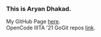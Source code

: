 ### This is Aryan Dhakad. <br>

My GitHub Page <a href = "https://github.com/aryanDhakad">here</a>. <br>
OpenCode IIITA '21 GoGit repos <a href = "https://github.com/aryanDhakad/GoGit">link</a>.
